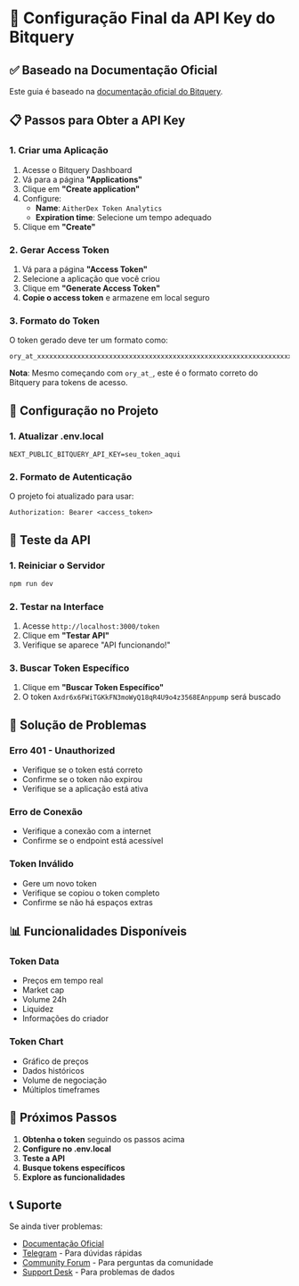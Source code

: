 # 🔑 Configuração Final da API Key do Bitquery

## ✅ Baseado na Documentação Oficial
Este guia é baseado na [documentação oficial do Bitquery](https://docs.bitquery.io/docs/authorisation/how-to-generate/).

## 📋 Passos para Obter a API Key

### **1. Criar uma Aplicação**
1. Acesse o Bitquery Dashboard
2. Vá para a página **"Applications"**
3. Clique em **"Create application"**
4. Configure:
   - **Name**: `AitherDex Token Analytics`
   - **Expiration time**: Selecione um tempo adequado
5. Clique em **"Create"**

### **2. Gerar Access Token**
1. Vá para a página **"Access Token"**
2. Selecione a aplicação que você criou
3. Clique em **"Generate Access Token"**
4. **Copie o access token** e armazene em local seguro

### **3. Formato do Token**
O token gerado deve ter um formato como:
```
ory_at_xxxxxxxxxxxxxxxxxxxxxxxxxxxxxxxxxxxxxxxxxxxxxxxxxxxxxxxxxxxxxxxx
```

**Nota**: Mesmo começando com `ory_at_`, este é o formato correto do Bitquery para tokens de acesso.

## 🔧 Configuração no Projeto

### **1. Atualizar .env.local**
```env
NEXT_PUBLIC_BITQUERY_API_KEY=seu_token_aqui
```

### **2. Formato de Autenticação**
O projeto foi atualizado para usar:
```
Authorization: Bearer <access_token>
```

## 🧪 Teste da API

### **1. Reiniciar o Servidor**
```bash
npm run dev
```

### **2. Testar na Interface**
1. Acesse `http://localhost:3000/token`
2. Clique em **"Testar API"**
3. Verifique se aparece "API funcionando!"

### **3. Buscar Token Específico**
1. Clique em **"Buscar Token Específico"**
2. O token `Axdr6x6FWiTGKkFN3moWyQ18qR4U9o4z3568EAnppump` será buscado

## 🚨 Solução de Problemas

### **Erro 401 - Unauthorized**
- Verifique se o token está correto
- Confirme se o token não expirou
- Verifique se a aplicação está ativa

### **Erro de Conexão**
- Verifique a conexão com a internet
- Confirme se o endpoint está acessível

### **Token Inválido**
- Gere um novo token
- Verifique se copiou o token completo
- Confirme se não há espaços extras

## 📊 Funcionalidades Disponíveis

### **Token Data**
- Preços em tempo real
- Market cap
- Volume 24h
- Liquidez
- Informações do criador

### **Token Chart**
- Gráfico de preços
- Dados históricos
- Volume de negociação
- Múltiplos timeframes

## 🎯 Próximos Passos

1. **Obtenha o token** seguindo os passos acima
2. **Configure no .env.local**
3. **Teste a API**
4. **Busque tokens específicos**
5. **Explore as funcionalidades**

## 📞 Suporte

Se ainda tiver problemas:
- [Documentação Oficial](https://docs.bitquery.io/docs/authorisation/how-to-generate/)
- [Telegram](https://t.me/bitquery) - Para dúvidas rápidas
- [Community Forum](https://community.bitquery.io/) - Para perguntas da comunidade
- [Support Desk](https://bitquery.io/support) - Para problemas de dados

